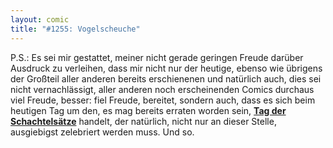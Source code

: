 ```yaml
---
layout: comic
title: "#1255: Vogelscheuche"
---
```


P.S.: Es sei mir gestattet, meiner nicht gerade geringen Freude darüber Ausdruck zu verleihen, dass mir nicht nur der heutige, ebenso wie übrigens der Großteil aller anderen bereits erschienenen und natürlich auch, dies sei nicht vernachlässigt, aller anderen noch erscheinenden Comics durchaus viel Freude, besser: fiel Freude, bereitet, sondern auch, dass es sich beim heutigen Tag um den, es mag bereits erraten worden sein, <a href="http://www.fonflatter.de/dateien/kalender_fonflatter_2009.pdf"><strong>Tag der Schachtelsätze</strong></a> handelt, der natürlich, nicht nur an dieser Stelle, ausgiebigst zelebriert werden muss. Und so.
